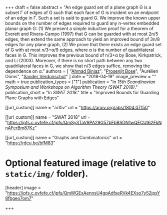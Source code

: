 +++
draft = false
abstract = "An edge guard set of a plane graph G is a subset Γ of edges of G such that each face of G is incident on an endpoint of an edge in Γ. Such a set is said to guard G. We improve the known upper bounds on the number of edges required to guard any n-vertex embedded planar graph G: (1) We present a simple inductive proof for a theorem of Everett and Rivera-Campo (1997) that G can be guarded with at most 2n/5 edges, then extend the same approach to yield an improved bound of 3n/8 edges for any plane graph, (2) We prove that there exists an edge guard set of G with at most n/3+α/9 edges, where α is the number of quadrilateral faces in G. This improves the previous bound of n/3+α by Bose, Kirkpatrick, and Li (2003). Moreover, if there is no short path between any two quadrilateral faces in G, we show that n/3 edges suffice, removing the dependence on α."
authors = [
"[Ahmad Biniaz](http://cglab.ca/~biniaz)",
"[Prosenjit Bose](http://jitbose.ca)",
"Aurélien Ooms",
"[Sander Verdonschot](http://cglab.ca/~sander)"
]
date = "2018-04-19"
image_preview = ""
math = true
publication_types = ["1"]
publication = "In *15th Scandinavian Symposium and Workshops on Algorithm Theory (SWAT 2018)*."
publication_short = "In *SWAT 2018*."
title = "Improved Bounds for Guarding Plane Graphs with Edges"

[[url_custom]]
name = "arXiv"
url = "https://arxiv.org/abs/1804.07150"

[[url_custom]]
name = "SWAT 2018"
url = "https://ipfs.c.ovfefe.cf/ipfs/QmSy3TaV9PA29G57bFbBSDN1wQECUt62FkNnAFerBm87Kz"

[[url_custom]]
name = "Graphs and Combinatorics"
url = "https://rdcu.be/bfM83"

# Optional featured image (relative to `static/img/` folder).
[header]
image = "https://ipfs.c.ovfefe.cf/ipfs/QmWGExAennsU4gpAdfseRVk4EXso7y52jpsY8fbgeo7om7"

+++

<!--More detail can easily be written here using *Markdown* and $\\rm \\LaTeX$ math code.-->
